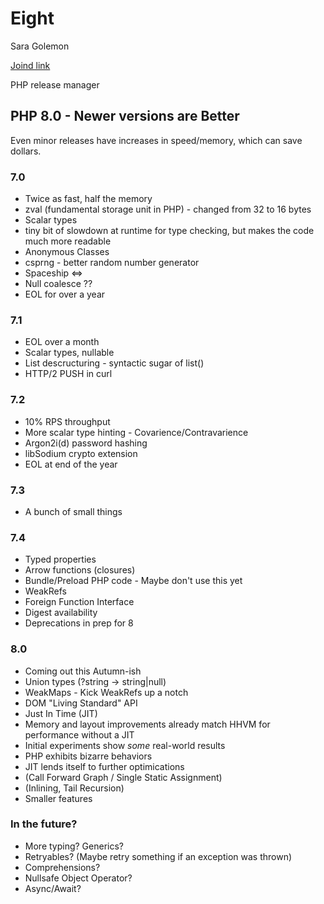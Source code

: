# Eight

Sara Golemon

[Joind link](https://joind.in/talk/6155e)

PHP release manager

## PHP 8.0 - Newer versions are Better

Even minor releases have increases in speed/memory, which can save dollars.

### 7.0

* Twice as fast, half the memory
 * zval (fundamental storage unit in PHP) - changed from 32 to 16 bytes
* Scalar types
 * tiny bit of slowdown at runtime for type checking, but makes the code much more readable
* Anonymous Classes
* csprng - better random number generator
* Spaceship <=>
* Null coalesce ??
* EOL for over a year

### 7.1

* EOL over a month
* Scalar types, nullable
* List descructuring - syntactic sugar of list()
* HTTP/2 PUSH in curl

### 7.2

* 10% RPS throughput
* More scalar type hinting - Covarience/Contravarience
* Argon2i(d) password hashing
* libSodium crypto extension
* EOL at end of the year

### 7.3

* A bunch of small things

### 7.4

* Typed properties
* Arrow functions (closures)
* Bundle/Preload PHP code - Maybe don't use this yet
* WeakRefs
* Foreign Function Interface
* Digest availability
* Deprecations in prep for 8

### 8.0

* Coming out this Autumn-ish
* Union types (?string -> string|null)
* WeakMaps - Kick WeakRefs up a notch
* DOM "Living Standard" API
* Just In Time (JIT)
 * Memory and layout improvements already match HHVM for performance without a JIT
 * Initial experiments show _some_ real-world results
 * PHP exhibits bizarre behaviors
 * JIT lends itself to further optimications
 * (Call Forward Graph / Single Static Assignment)
 * (Inlining, Tail Recursion)
* Smaller features

### In the future?

* More typing? Generics?
* Retryables? (Maybe retry something if an exception was thrown)
* Comprehensions?
* Nullsafe Object Operator?
* Async/Await?